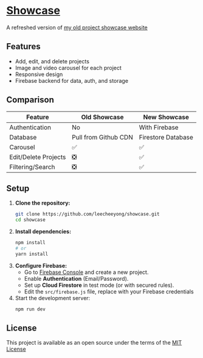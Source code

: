 # [Showcase](https://joesprojects.vercel.app)

A refreshed version of [my old project showcase website](https://joe.js.org/projects)

## Features
- Add, edit, and delete projects
- Image and video carousel for each project
- Responsive design
- Firebase backend for data, auth, and storage

## Comparison 

| Feature          | Old Showcase         | New Showcase          |
|------------------|----------------------|-----------------------|
| Authentication   | No                   | With Firebase         |
| Database         | Pull from Github CDN | Firestore Database    |
| Carousel         | ✅                   | ✅                   | 
| Edit/Delete Projects | ❎               | ✅                    |
| Filtering/Search | ❎                   | ✅                   |


## Setup

1. **Clone the repository:**
   ```bash
   git clone https://github.com/leecheeyong/showcase.git
   cd showcase
   ```
2. **Install dependencies:**
   ```bash
   npm install
   # or
   yarn install
   ```
3. **Configure Firebase:**
   - Go to [Firebase Console](https://console.firebase.google.com/) and create a new project.
   - Enable **Authentication** (Email/Password).
   - Set up **Cloud Firestore** in test mode (or with secured rules).
   - Edit the `src/firebase.js` file, replace with your Firebase credentials
4. Start the development server:
   ```bash
   npm run dev
   ```

## License
This project is available as an open source under the terms of the [MIT License](LICENSE)
